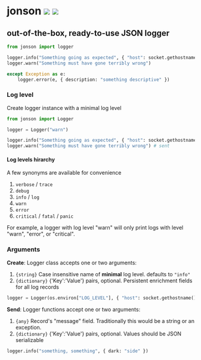 # jonson [![](https://img.shields.io/pypi/v/jonson?style=flat-square)](https://pypi.org/project/jonson/) [![](https://img.shields.io/static/v1?label=github&message=jonson&labelColor=black&color=3572a5&style=flat-square&logo=github)](https://github.com/omrilotan/jonson)

## out-of-the-box, ready-to-use JSON logger


```py
from jonson import logger

logger.info("Something going as expected", { "host": socket.gethostname() })
logger.warn("Something must have gone terribly wrong")

except Exception as e:
    logger.error(e, { description: "something descriptive" })
```

### Log level
Create logger instance with a minimal log level

```py
from jonson import Logger

logger = Logger("warn")

logger.info("Something going as expected", { "host": socket.gethostname() }) # ignored
logger.warn("Something must have gone terribly wrong") # sent
```

#### Log levels hirarchy

A few synonyms are available for convenience

1. `verbose` / `trace`
1. `debug`
1. `info` / `log`
1. `warn`
1. `error`
1. `critical` / `fatal` / `panic`

For example, a logger with log level "warn" will only print logs with level "warn", "error", or "critical".

### Arguments
**Create**: Logger class accepts one or two arguments:

1. `{string}` Case insensitive name of **minimal** log level. defaults to `"info"`
1. `{dictionary}` {'Key':'Value'} pairs, optional. Persistent enrichment fields for all log records

```py
logger = Logger(os.environ["LOG_LEVEL"], { "host": socket.gethostname() })
```

**Send**: Logger functions accept one or two arguments:

1. `{any}` Record's "message" field. Traditionally this would be a string or an exception.
1. `{dictionary}` {'Key':'Value'} pairs, optional. Values should be JSON serializable

```py
logger.info("something, something", { dark: "side" })
```
